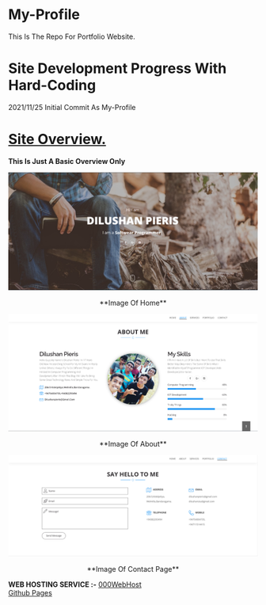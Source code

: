 # My-Profile
This Is The Repo For Portfolio Website.

# Site Development Progress With Hard-Coding
2021/11/25 Initial Commit As My-Profile

# <u>Site Overview.</u>

**This Is Just A Basic Overview Only**

![Image of Home](assets/Images/Home.png)
<center>**Image Of Home**</center>

![Image Of About](assets/Images/About.png)
<center>**Image Of About**</center>

![Image Of Contact](assets/Images/Contact.png)
<center>**Image Of Contact Page**</center>

**WEB HOSTING SERVICE :-**  [000WebHost](https://000webhost.com)<br>
[Github Pages](https://github.com)
